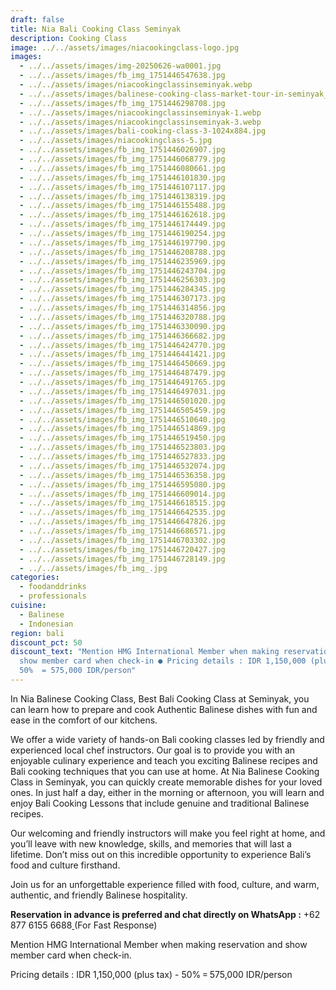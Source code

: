 ```yaml
---
draft: false
title: Nia Bali Cooking Class Seminyak
description: Cooking Class
image: ../../assets/images/niacookingclass-logo.jpg
images:
  - ../../assets/images/img-20250626-wa0001.jpg
  - ../../assets/images/fb_img_1751446547638.jpg
  - ../../assets/images/niacookingclassinseminyak.webp
  - ../../assets/images/balinese-cooking-class-market-tour-in-seminyak_5ypd1ut.jpg
  - ../../assets/images/fb_img_1751446298708.jpg
  - ../../assets/images/niacookingclassinseminyak-1.webp
  - ../../assets/images/niacookingclassinseminyak-3.webp
  - ../../assets/images/bali-cooking-class-3-1024x884.jpg
  - ../../assets/images/niacookingclass-5.jpg
  - ../../assets/images/fb_img_1751446026907.jpg
  - ../../assets/images/fb_img_1751446068779.jpg
  - ../../assets/images/fb_img_1751446080661.jpg
  - ../../assets/images/fb_img_1751446101830.jpg
  - ../../assets/images/fb_img_1751446107117.jpg
  - ../../assets/images/fb_img_1751446138319.jpg
  - ../../assets/images/fb_img_1751446155488.jpg
  - ../../assets/images/fb_img_1751446162618.jpg
  - ../../assets/images/fb_img_1751446174449.jpg
  - ../../assets/images/fb_img_1751446190254.jpg
  - ../../assets/images/fb_img_1751446197790.jpg
  - ../../assets/images/fb_img_1751446208788.jpg
  - ../../assets/images/fb_img_1751446235969.jpg
  - ../../assets/images/fb_img_1751446243704.jpg
  - ../../assets/images/fb_img_1751446256303.jpg
  - ../../assets/images/fb_img_1751446284345.jpg
  - ../../assets/images/fb_img_1751446307173.jpg
  - ../../assets/images/fb_img_1751446314856.jpg
  - ../../assets/images/fb_img_1751446320788.jpg
  - ../../assets/images/fb_img_1751446330090.jpg
  - ../../assets/images/fb_img_1751446366682.jpg
  - ../../assets/images/fb_img_1751446424770.jpg
  - ../../assets/images/fb_img_1751446441421.jpg
  - ../../assets/images/fb_img_1751446450669.jpg
  - ../../assets/images/fb_img_1751446487479.jpg
  - ../../assets/images/fb_img_1751446491765.jpg
  - ../../assets/images/fb_img_1751446497031.jpg
  - ../../assets/images/fb_img_1751446501020.jpg
  - ../../assets/images/fb_img_1751446505459.jpg
  - ../../assets/images/fb_img_1751446510640.jpg
  - ../../assets/images/fb_img_1751446514869.jpg
  - ../../assets/images/fb_img_1751446519450.jpg
  - ../../assets/images/fb_img_1751446523803.jpg
  - ../../assets/images/fb_img_1751446527833.jpg
  - ../../assets/images/fb_img_1751446532074.jpg
  - ../../assets/images/fb_img_1751446536358.jpg
  - ../../assets/images/fb_img_1751446595080.jpg
  - ../../assets/images/fb_img_1751446609014.jpg
  - ../../assets/images/fb_img_1751446618515.jpg
  - ../../assets/images/fb_img_1751446642535.jpg
  - ../../assets/images/fb_img_1751446647826.jpg
  - ../../assets/images/fb_img_1751446686571.jpg
  - ../../assets/images/fb_img_1751446703302.jpg
  - ../../assets/images/fb_img_1751446720427.jpg
  - ../../assets/images/fb_img_1751446728149.jpg
  - ../../assets/images/fb_img_.jpg
categories:
  - foodanddrinks
  - professionals
cuisine:
  - Balinese
  - Indonesian
region: bali
discount_pct: 50
discount_text: "Mention HMG International Member when making reservation and
  show member card when check-in ● Pricing details : IDR 1,150,000 (plus tax) -
  50% ‎ = 575,000 IDR/person"
---
```

In Nia Balinese Cooking Class, Best Bali Cooking Class at Seminyak, you can learn how to prepare and cook Authentic Balinese dishes with fun and ease in the comfort of our kitchens. 

We offer a wide variety of hands-on Bali cooking classes led by friendly and experienced local chef instructors. Our goal is to provide you with an enjoyable culinary experience and teach you exciting Balinese recipes and Bali cooking techniques that you can use at home. At Nia Balinese Cooking Class in Seminyak, you can quickly create memorable dishes for your loved ones. In just half a day, either in the morning or afternoon, you will learn and enjoy Bali Cooking Lessons that include genuine and traditional Balinese recipes. 

Our welcoming and friendly instructors will make you feel right at home, and you’ll leave with new knowledge, skills, and memories that will last a lifetime. Don’t miss out on this incredible opportunity to experience Bali’s food and culture firsthand.

Join us for an unforgettable experience filled with food, culture, and warm, authentic, and friendly Balinese hospitality. 

**Reservation in advance is preferred and chat directly on WhatsApp :** +62 877 6155 6688[ ](https://wa.me/6287761556688)(For Fast Response)

Mention HMG International Member when making reservation and show member card when check-in.

Pricing details : IDR 1,150,000 (plus tax) - 50%‎ = 575,000 IDR/person
